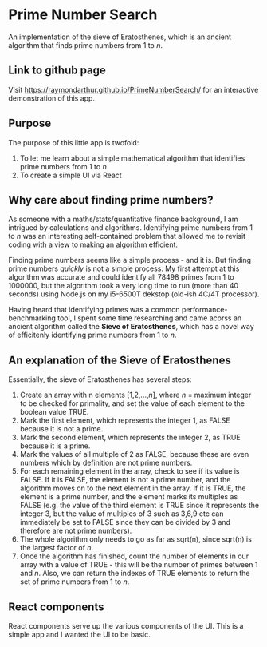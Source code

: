 # Prime Number Search
An implementation of the sieve of Eratosthenes, which is an ancient algorithm that finds prime numbers from 1 to *n*.
  
## Link to github page
Visit https://raymondarthur.github.io/PrimeNumberSearch/ for an interactive demonstration of this app.

## Purpose
The purpose of this little app is twofold:
  1. To let me learn about a simple mathematical algorithm that identifies prime numbers from 1 to *n*
  2. To create a simple UI via React

## Why care about finding prime numbers?
As someone with a maths/stats/quantitative finance background, I am intrigued by calculations and algorithms. Identifying prime numbers from 1 to *n* was an interesting self-contained problem that allowed me to revisit coding with a view to making an algorithm efficient.

Finding prime numbers seems like a simple process - and it is. But finding prime numbers *quickly* is not a simple process. My first attempt at this algorithm was accurate and could identify all 78498 primes from 1 to 1000000, but the algorithm took a very long time to run (more than 40 seconds) using Node.js on my i5-6500T dekstop (old-ish 4C/4T processor).

Having heard that identifying primes was a common performance-benchmarking tool, I spent some time researching and came acorss an ancient algorithm called the **Sieve of Eratosthenes**, which has a novel way of efficitenly identifying prime numbers from 1 to *n*.

## An explanation of the Sieve of Eratosthenes
Essentially, the sieve of Eratosthenes has several steps:
1. Create an array with n elements [1,2,...,*n*], where *n* = maximum integer to be checked for primality, and set the value of each element to the boolean value TRUE.
2. Mark the first element, which represents the integer 1, as FALSE because it is not a prime. 
3. Mark the second element, which represents the integer 2, as TRUE because it is a prime.
4. Mark the values of all multiple of 2 as FALSE, because these are even numbers which by definition are not prime numbers.
5. For each remaining element in the array, check to see if its value is FALSE. If it is FALSE, the element is not a prime number, and the algorithm moves on to the next element in the array. If it is TRUE, the element is a prime number, and the element marks its multiples as FALSE (e.g. the value of the third element is TRUE since it represents the integer 3, but the value of multiples of 3 such as 3,6,9 etc can immediately be set to FALSE since they can be divided by 3 and therefore are not prime numbers).
6. The whole algorithm only needs to go as far as sqrt(n), since sqrt(n) is the largest factor of *n*.
7. Once the algorithm has finished, count the number of elements in our array with a value of TRUE - this will be the number of primes between 1 and *n*. Also, we can return the indexes of TRUE elements to return the set of prime numbers from 1 to *n*. 

## React components
React components serve up the various components of the UI. This is a simple app and I wanted the UI to be basic.
